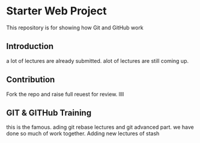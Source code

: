 # Starter Web Project

This repository is for showing how Git and GitHub work

## Introduction

a lot of lectures are already submitted. alot of lectures are still coming up.

## Contribution
Fork the repo and raise full reuest for review. llll

## GIT & GITHub Training
this is the famous. ading git rebase lectures and git advanced part. we have done so much of work together.
Adding new lectures of stash